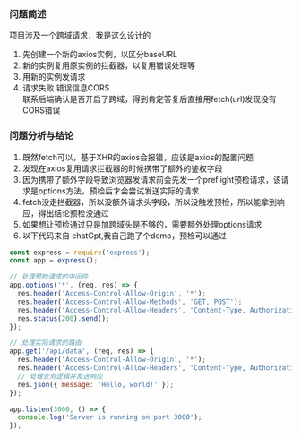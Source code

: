 ### 问题简述
项目涉及一个跨域请求，我是这么设计的  
1. 先创建一个新的axios实例，以区分baseURL  
2. 新的实例复用原实例的拦截器，以复用错误处理等  
3. 用新的实例发请求  
4. 请求失败 错误信息CORS  
联系后端确认是否开启了跨域，得到肯定答复后直接用fetch(url)发现没有CORS错误
### 问题分析与结论
1. 既然fetch可以，基于XHR的axios会报错，应该是axios的配置问题  
2. 发现在axios复用请求拦截器的时候携带了额外的鉴权字段  
3. 因为携带了额外字段导致浏览器发请求前会先发一个preflight预检请求，该请求是options方法，预检后才会尝试发送实际的请求  
4. fetch没走拦截器，所以没额外请求头字段，所以没触发预检，所以能拿到响应，得出结论预检没通过  
5. 如果想让预检通过只是加跨域头是不够的，需要额外处理options请求  
6. 以下代码来自 chatGpt,我自己跑了个demo，预检可以通过
```js
const express = require('express');
const app = express();

// 处理预检请求的中间件
app.options('*', (req, res) => {
  res.header('Access-Control-Allow-Origin', '*');
  res.header('Access-Control-Allow-Methods', 'GET, POST');
  res.header('Access-Control-Allow-Headers', 'Content-Type, Authorization');
  res.status(200).send();
});

// 处理实际请求的路由
app.get('/api/data', (req, res) => {
  res.header('Access-Control-Allow-Origin', '*');
  res.header('Access-Control-Allow-Headers', 'Content-Type, Authorization');
  // 处理业务逻辑并发送响应
  res.json({ message: 'Hello, world!' });
});

app.listen(3000, () => {
  console.log('Server is running on port 3000');
});
```

